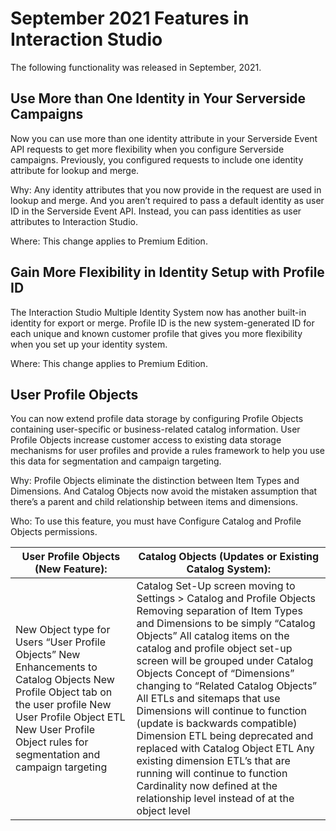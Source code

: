 

# September 2021 Features in Interaction Studio

The following functionality was released in September, 2021.

## Use More than One Identity in Your Serverside Campaigns

Now you can use more than one identity attribute in your Serverside Event API
requests to get more flexibility when you configure Serverside campaigns.
Previously, you configured requests to include one identity attribute for
lookup and merge.

Why: Any identity attributes that you now provide in the request are used in
lookup and merge. And you aren’t required to pass a default identity as user
ID in the Serverside Event API. Instead, you can pass identities as user
attributes to Interaction Studio.

Where: This change applies to Premium Edition.

## Gain More Flexibility in Identity Setup with Profile ID

The Interaction Studio Multiple Identity System now has another built-in
identity for export or merge. Profile ID is the new system-generated ID for
each unique and known customer profile that gives you more flexibility when
you set up your identity system.

Where: This change applies to Premium Edition.

## User Profile Objects

You can now extend profile data storage by configuring Profile Objects
containing user-specific or business-related catalog information. User Profile
Objects increase customer access to existing data storage mechanisms for user
profiles and provide a rules framework to help you use this data for
segmentation and campaign targeting.

Why: Profile Objects eliminate the distinction between Item Types and
Dimensions. And Catalog Objects now avoid the mistaken assumption that there’s
a parent and child relationship between items and dimensions.

Who: To use this feature, you must have Configure Catalog and Profile Objects
permissions.

User Profile Objects (New Feature): | Catalog Objects (Updates or Existing Catalog System):  
---|---  
New Object type for Users “User Profile Objects” New Enhancements to Catalog Objects New Profile Object tab on the user profile New User Profile Object ETL New User Profile Object rules for segmentation and campaign targeting  |  Catalog Set-Up screen moving to Settings > Catalog and Profile Objects Removing separation of Item Types and Dimensions to be simply “Catalog Objects” All catalog items on the catalog and profile object set-up screen will be grouped under Catalog Objects Concept of “Dimensions” changing to “Related Catalog Objects” All ETLs and sitemaps that use Dimensions will continue to function (update is backwards compatible) Dimension ETL being deprecated and replaced with Catalog Object ETL Any existing dimension ETL’s that are running will continue to function Cardinality now defined at the relationship level instead of at the object level 

